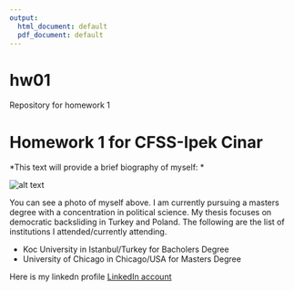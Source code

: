```yaml
---
output:
  html_document: default
  pdf_document: default
---
```

# hw01
Repository for homework 1

# Homework 1 for CFSS-Ipek Cinar
*This text will provide a brief biography of myself: *   

![alt text](https://github.com/ipekcinar/hw01/blob/master/ipekphoto.png)

   
You can see a photo of myself above. I am currently pursuing a masters degree with a concentration in political science. My thesis focuses on democratic backsliding in Turkey and Poland. The following are the list of institutions I attended/currently attending.   
    
* Koc University in Istanbul/Turkey for Bacholers Degree       
* University of Chicago in Chicago/USA for Masters Degree   

Here is my linkedn profile [LinkedIn account](https://www.linkedin.com/in/ipek-cinar-40074795/)